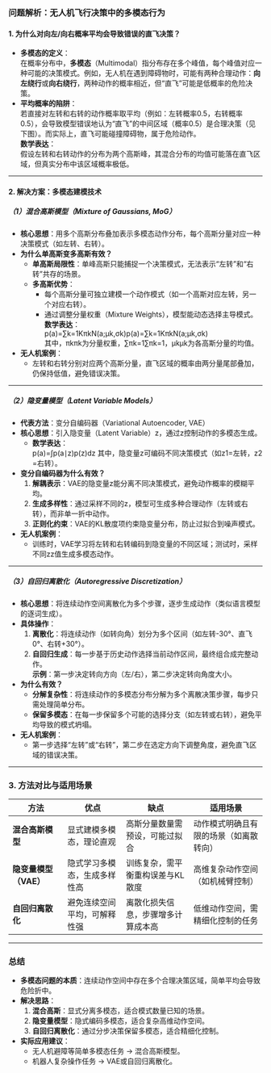 ### ​**问题解析：无人机飞行决策中的多模态行为**​

#### ​**1. 为什么对向左/向右概率平均会导致错误的直飞决策？​**​

- ​**多模态的定义**​：  
    在概率分布中，​**多模态**​（Multimodal）指分布存在多个峰值，每个峰值对应一种可能的决策模式。例如，无人机在遇到障碍物时，可能有两种合理动作：​**向左绕行**或**向右绕行**，两种动作的概率相近，但“直飞”可能是低概率的危险决策。
- ​**平均概率的陷阱**​：  
    若直接对左转和右转的动作概率取平均（例如：左转概率0.5，右转概率0.5），会导致模型错误地认为“直飞”的中间区域（概率0.5）是合理决策（见下图）。而实际上，直飞可能碰撞障碍物，属于危险动作。  
    ​**数学表达**​：  
    假设左转和右转动作的分布为两个高斯峰，其混合分布的均值可能落在直飞区域，但真实分布中该区域概率极低。

---

#### ​**2. 解决方案：多模态建模技术**​

##### ​**​（1）混合高斯模型（Mixture of Gaussians, MoG）​**​

- ​**核心思想**​：用多个高斯分布叠加表示多模态动作分布，每个高斯分量对应一种决策模式（如左转、右转）。
- ​**为什么单高斯变多高斯有效？​**​
    - ​**单高斯局限性**​：单峰高斯只能捕捉一个决策模式，无法表示“左转”和“右转”共存的场景。
    - ​**多高斯优势**​：
        - 每个高斯分量可独立建模一个动作模式（如一个高斯对应左转，另一个对应右转）。
        - 通过调整分量权重（Mixture Weights），模型能动态选择主导模式。  
            ​**数学表达**​：  
            p(a)=∑k=1KπkN(a;μk,σk)p(a)=∑k=1K​πk​N(a;μk​,σk​)  
            其中，πkπk​为分量权重，∑πk=1∑πk​=1，μkμk​为各高斯分量的均值。
- ​**无人机案例**​：
    - 左转和右转分别对应两个高斯分量，直飞区域的概率由两分量尾部叠加，仍保持低值，避免错误决策。

---

##### ​**​（2）隐变量模型（Latent Variable Models）​**​

- ​**代表方法**​：变分自编码器（Variational Autoencoder, VAE）
- ​**核心思想**​：引入隐变量（Latent Variable）z，通过z控制动作的多模态生成。  
    - ​**数学表达**​：  
	    p(a)=∫p(a∣z)p(z)dz
	    其中，隐变量z可编码不同决策模式（如z1​=左转，z2​=右转）。
- ​**变分自编码器为什么有效？​**​
    1. ​**解耦表示**​：VAE的隐变量z能分离不同决策模式，避免动作概率的模糊平均。
    2. ​**生成多样性**​：通过采样不同的z，模型可生成多种合理动作（左转或右转），而非单一折中动作。
    3. ​**正则化约束**​：VAE的KL散度项约束隐变量分布，防止过拟合到噪声模式。
- ​**无人机案例**​：
    - 训练时，VAE学习将左转和右转编码到隐变量的不同区域；测试时，采样不同zz值生成多模态动作。

---

##### ​**​（3）自回归离散化（Autoregressive Discretization）​**​

- ​**核心思想**​：将连续动作空间离散化为多个步骤，逐步生成动作（类似语言模型的逐词生成）。
- ​**具体操作**​：
    1. ​**离散化**​：将连续动作（如转向角）划分为多个区间（如左转-30°、直飞0°、右转+30°）。
    2. ​**自回归生成**​：每一步基于历史动作选择当前动作区间，最终组合成完整动作。  
        ​**示例**​：第一步决定转向方向（左/右），第二步决定转向角度大小。
- ​**为什么有效？​**​
    - ​**分解复杂性**​：将连续动作的多模态分布分解为多个离散决策步骤，每步只需处理简单分布。
    - ​**保留多模态**​：在每一步保留多个可能的选择分支（如左转或右转），避免平均导致的模式坍塌。
- ​**无人机案例**​：
    - 第一步选择“左转”或“右转”，第二步在选定方向下调整角度，避免直飞区域的错误决策。

---

### ​**3. 方法对比与适用场景**​

|​**方法**​|​**优点**​|​**缺点**​|​**适用场景**​|
|---|---|---|---|
|​**混合高斯模型**​|显式建模多模态，理论直观|高斯分量数量需预设，可能过拟合|动作模式明确且有限的场景（如离散转向）|
|​**隐变量模型（VAE）​**​|隐式学习多模态，生成多样性高|训练复杂，需平衡重构误差与KL散度|高维复杂动作空间（如机械臂控制）|
|​**自回归离散化**​|避免连续空间平均，可解释性强|离散化损失信息，步骤增多计算成本高|低维动作空间，需精细化控制的任务|

---

### ​**总结**​

- ​**多模态问题的本质**​：连续动作空间中存在多个合理决策区域，简单平均会导致危险折中。
- ​**解决思路**​：
    1. ​**混合高斯**​：显式分离多模态，适合模式数量已知的场景。
    2. ​**隐变量模型**​：隐式编码多模态，适合复杂高维动作空间。
    3. ​**自回归离散化**​：通过分步决策保留多模态，适合精细化控制。
- ​**实际应用建议**​：
    - 无人机避障等简单多模态任务 → 混合高斯模型。
    - 机器人复杂操作任务 → VAE或自回归离散化。